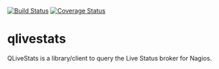 [![Build Status](https://travis-ci.org/haukurk/qlivestats.svg)](https://travis-ci.org/haukurk/qlivestats)
[![Coverage Status](https://coveralls.io/repos/haukurk/qlivestats/badge.svg?branch=master)](https://coveralls.io/r/haukurk/qlivestats?branch=master)
# qlivestats
QLiveStats is a library/client to query the Live Status broker for Nagios.

